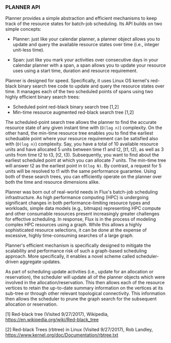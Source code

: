 ### PLANNER API

Planner provides a simple abstraction and efficient mechanisms
to keep track of the resource states for batch-job scheduling.
Its API builds on two simple concepts:

- Planner: just like your calendar planner, a planner object
allows you to update and query the available resource states over
time (i.e., integer unit-less time).

- Span: just like you mark your activities over consecutive days
in your calendar planner with a span, a span
allows you to update your resource uses using a start time,
duration and resource requirement.

Planner is designed for speed. Specifically,
it uses Linux OS kernel's red-black binary search tree code
to update and query the resource states over time.
It manages each of the two scheduled points of spans
using two highly efficient binary search trees:

- Scheduled point red-black binary search tree [1,2]
- Min-time resource augmented red-black search tree [1,2]

The scheduled-point search tree allows the planner to find the
accurate resource state of any given instant time with
(`O(log n)`) complexity.
On the other hand, the min-time resource tree enables you to find
the earliest scheduable point where your resource
requirement can be satisfied also with (`O(log n)`) complexity.
Say, you have a total of 10 available resource units and have
allocated 5 units between time t1 and t2,
[t1, t2), as well as 3 units from time t2 to t3, [t2, t3).
Subsequently, you want to find about the earliest scheduled point at which you
can allocate 7 units. The min-time tree will answer t2 as the
earliest point in `O(log N)`. By contrast, a request for 5 units
will be resolved to t1 with the same performance guarantee.
Using both of these search trees, you can efficiently operate
on the planner over both the time and resource dimensions alike.

Planner was born out of real-world needs in Flux's
batch-job scheduling infrastructure. As high performance
computing (HPC) is undergoing significant changes
in both performance-limiting resource types
and workloads, simple data models
(e.g., bitmaps) representing HPC compute and other
consumable resources present increasingly greater
challenges for effective scheduling. In response,
Flux is in the process of modeling complex HPC
resources using a graph. While this
allows a highly sophisticated resource selections,
it can be done at the expense of excessive, highly
time-consuming searches of a large graph.

Planner's efficient mechanism is specifically designed
to mitigate the scalability and performance risk
of such a graph-based scheduling approach. More specifically,
it enables a novel scheme called scheduler-driven
aggregate updates.

As part of scheduling update activities (i.e., update
for an allocation or reservation), the scheduler will
update all of the planner objects which were involved
in the allocation/reservation. This then allows each
of the resource vertices to retain the up-to-date
summary information on the vertices
at its sub-tree or through other relevant topological
connectivity.
This information then allows the scheduler to prune the
graph search for the subsequent allocation
or reservation.

[1] Red-black tree (Visited 9/27/2017), Wikipedia,
https://en.wikipedia.org/wiki/Red-black_tree

[2] Red-black Trees (rbtree) in Linux (Visited 9/27/2017), Rob Landley,
https://www.kernel.org/doc/Documentation/rbtree.txt

